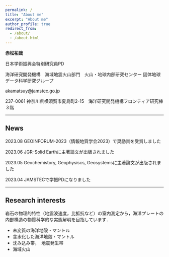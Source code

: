 ```yaml
---
permalink: /
title: "About me"
excerpt: "About me"
author_profile: true
redirect_from: 
  - /about/
  - /about.html
---
```


**赤松祐哉**

<i class="fab fa-id-card"></i> 日本学術振興会特別研究員PD 

<i class="fab fa-landmark"></i> 海洋研究開発機構　海域地震火山部門　火山・地球内部研究センター 固体地球データ科学研究グループ

<i class="fab fa-envelope"></i> akamatsuy@jamstec.go.jp

<i class="fab fa-location-dot"></i> 237-0061 神奈川県横須賀市夏島町2-15　海洋研究開発機構フロンティア研究棟３階

---
## News

<i class="fab fa-award"></i> 2023.08 GEOINFORUM-2023（情報地質学会2023）で奨励賞を受賞しました

<i class="fab fa-file-lines"></i> 2023.06 JGR-Solid Earthに主著論文が出版されました

<i class="fab fa-file-lines"></i> 2023.05 Geochemistory, Geophysiscs, Geosystemsに主著論文が出版されました

<i class="fab fa-user-graduate"></i> 2023.04 JAMSTECで学振PDになりました

---
## Research interests

岩石の物理的特性（地震波速度，比抵抗など）の室内測定から，海洋プレートの内部構造の物質科学的な実態解明を目指しています． 

- 未変質の海洋地殻・マントル
- 含水化した海洋地殻・マントル
- 沈み込み帯，　地震発生帯
- 海域火山
